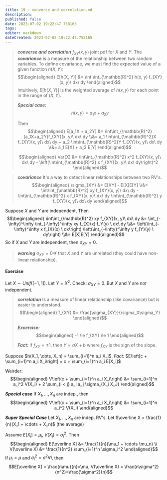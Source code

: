 ```yaml
---
title: 19 - converce and correlation.md
description:
published: false
date: 2023-07-02 19:22:47.758163
tags:
editor: markdown
dateCreated: 2023-07-02 19:22:47.758165
---
```


> ***converse and correlation***
> $f_{XY}(x, y)$ joint pdf for $X$ and $Y$.
> The ***covariance*** is a measure of the relationship between two random variables. To define covariance, we must find the expected value of a given function $h(X, Y)$:
> $$\begin{aligned}
>     E[h(X, Y)] &= \int \int_{\mathbb{R}^2} h(x, y) f_{XY} (x, y)\ dx\ dy
> \end{aligned}$$
> Intuitively, $E[h(X, Y)]$ is the weighted average of $h(x, y)$ for each point in the range of $(X, Y)$.
> 
> ***Special case:***
> $$h(x, y) = a_1x + a_2y$$
> 
> Then
> $$\begin{aligned}
>     E[a_1X + a_2Y]
>     &=
>         \int\int_{\mathbb{R}^2}(a_1X+a_2Y)f_{XY}(x, y)\ dx\ dy
>     \\&=
>         a_1 \int\int_{\mathbb{R}^2}X f_{XY}(x, y)\ dx\ dy + 
>         a_2 \int\int_{\mathbb{R}^2}Y f_{XY}(x, y)\ dx\ dy
>     \\&=
>         a_1 E[X] + a_2 E[Y]
> \end{aligned}$$
> 
> $$\begin{aligned}
>     Var(X)
>     &=
>         \int\int_{\mathbb{R}^2} x^2 f_{XY}(x, y)\ dx\ dy
>         - \left(\int\int_{\mathbb{R}^2} x f_{XY}(x, y)\ dx\ dy\right)^2
> \end{aligned}$$

> ***covariance***
> It's a way to detect linear relationships between two RV's.
> $$\begin{aligned}
>     \sigma_{XY} 
>     &=
>         E[XY] - E[X]E[Y]
>     \\&=
>         \int\int_{\mathbb{R}^2} xy f_{XY}(x, y)\ dx\ dy
>         - \int\int_{\mathbb{R}^2} x f_{XY}(x, y)\ dx\ dy
>         \int\int_{\mathbb{R}^2} y f_{XY}(x, y)\ dx\ dy
> \end{aligned}$$

Suppose $X$ and $Y$ are independent, Then
$$\begin{aligned}
    \int\int_{\mathbb{R}^2} xy f_{XY}(x, y)\ dx\ dy
    &=
        \int_{-\infty}^\infty \int_{-\infty}^\infty xy f_{X}(x) f_Y(y) \ dx\ dy
    \\&=
        \left(\int_{-\infty}^\infty x f_{X}(x) \ dx\right)
        \left(\int_{-\infty}^\infty y f_{Y}(y) \ dy\right)
    \\&=
        E[X]E[Y]
\end{aligned}$$
So if $X$ and $Y$ are independent, then $\sigma_{XY} = 0$.

> ***warning***
> $\sigma_{XY} = 0 \not \Rightarrow$ that $X$ and $Y$ are unrelated (they could have non-linear relationship).

#### Exercise
Let $X \sim Unif([-1, 1])$. Let $Y = X^2$.
Check: $\sigma_{XY} = 0$. But $X$ and $Y$ are *not* independent.

> ***correlation***
> Is a measure of linear relationship (like covariance) but is easier to understand.
> $$\begin{aligned}
>     f_{XY} &= \frac{\sigma_{XY}}{\sigma_X\sigma_Y}
> \end{aligned}$$
> 
> ***Excercise:***
> $$\begin{aligned}
>     -1 \le f_{XY} \le 1
> \end{aligned}$$
> 
> ***Fact:***
> if $f_{XY} = \pm 1$, then $Y = aX+b$ where $f_{XY}$ is the sign of the slope.

Suppose $h(X_1, \dots, X_n) = \sum_{i=1}^n a_i X_i$.
*Fact:* $E\left[c + \sum_{i=1}^n a_i X_i\right] = c + \sum_{i=1}^n a_i E[X_i]$ 

Weirder:
$$\begin{aligned}
    V\left(c + \sum_{i=1}^n a_i X_i\right)
    &=
        \sum_{i=1}^n a_i^2 V(X_i) +
        2 \sum_{i < j} a_i a_j \sigma_{X_i X_J}
\end{aligned}$$

***Special case***
If $X_1, \dots, X_n$ are indep., then
$$\begin{aligned}
    V\left(c + \sum_{i=1}^n a_i X_i\right)
    &=
        \sum_{i=1}^n a_i^2 V(X_i)
\end{aligned}$$

***Super Special Case***
Let $X_1, \dots, X_n$ are indep. RV's.
Let $\overline X = \frac{1}{n}(X_1 + \cdots + X_n)$ (the average)

Assume $E[X_i] = \mu_i$, $V(X_i) = \sigma_i^2$. Then
$$\begin{aligned}
    E[\overline X] &= \frac{1}{n}(\mu_1 + \cdots \mu_n) \\
    V(\overline X) &= \frac{1}{n^2} \sum_{i=1}^n \sigma_i^2
\end{aligned}$$
If $\mu_i = \mu$ and $\sigma^2_i = \sigma^2 \forall i,$ then
$$E[\overline X] = \frac{n\mu}{n}=\mu, V(\overline X) = \frac{n\sigma^2}{n^2}=\frac{\sigma^2}{n}$$
